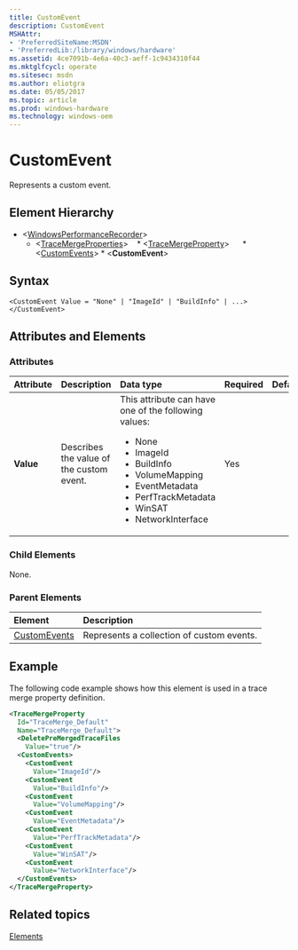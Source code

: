 ```yaml
---
title: CustomEvent
description: CustomEvent
MSHAttr:
- 'PreferredSiteName:MSDN'
- 'PreferredLib:/library/windows/hardware'
ms.assetid: 4ce7091b-4e6a-40c3-aeff-1c9434310f44
ms.mktglfcycl: operate
ms.sitesec: msdn
ms.author: eliotgra
ms.date: 05/05/2017
ms.topic: article
ms.prod: windows-hardware
ms.technology: windows-oem
---
```



# CustomEvent

Represents a custom event.


## Element Hierarchy

* \<[WindowsPerformanceRecorder](windowsperformancerecorder.md)\>
  * \<[TraceMergeProperties](tracemergeproperties.md)\>
    * \<[TraceMergeProperty](tracemergeproperty.md)\>
      * \<[CustomEvents](customevents.md)\>
        * \<**CustomEvent**\>


## Syntax

```
<CustomEvent Value = "None" | "ImageId" | "BuildInfo" | ...>
</CustomEvent>
```


## Attributes and Elements


### Attributes

| Attribute | Description                              | Data type                                                                                                                                                                                                                            | Required | Default |
| :-------- | :--------------------------------------- | :----------------------------------------------------------------------------------------------------------------------------------------------------------------------------------------------------------------------------------- | :------- | :------ |
| **Value** | Describes the value of the custom event. | This attribute can have one of the following values: <ul> <li>None</li> <li>ImageId</li> <li>BuildInfo</li> <li>VolumeMapping</li> <li>EventMetadata</li> <li>PerfTrackMetadata</li> <li>WinSAT</li> <li>NetworkInterface</li> </ul> | Yes      |         |


### Child Elements

None.


### Parent Elements

| Element                         | Description                               |
|:--------------------------------|:------------------------------------------|
| [CustomEvents](customevents.md) | Represents a collection of custom events. |


## Example

The following code example shows how this element is used in a trace merge property definition.

```xml
<TraceMergeProperty
  Id="TraceMerge_Default"
  Name="TraceMerge_Default">
  <DeletePreMergedTraceFiles
    Value="true"/>
  <CustomEvents>
    <CustomEvent
      Value="ImageId"/>
    <CustomEvent
      Value="BuildInfo"/>
    <CustomEvent
      Value="VolumeMapping"/>
    <CustomEvent
      Value="EventMetadata"/>
    <CustomEvent
      Value="PerfTrackMetadata"/>
    <CustomEvent
      Value="WinSAT"/>
    <CustomEvent
      Value="NetworkInterface"/>
  </CustomEvents>
</TraceMergeProperty>
```


## Related topics

[Elements](elements.md)

